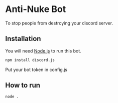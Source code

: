 # Anti-Nuke Bot

To stop people from destroying your discord server.

## Installation

You will need [Node.js](https://nodejs.org/) to run this bot.

```bash
npm install discord.js
```
 Put your bot token in config.js

## How to run

```cmd
node .
```


